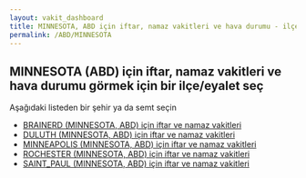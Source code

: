 ```yaml
---
layout: vakit_dashboard
title: MINNESOTA, ABD için iftar, namaz vakitleri ve hava durumu - ilçe/eyalet seç
permalink: /ABD/MINNESOTA
---
```


## MINNESOTA (ABD) için iftar, namaz vakitleri ve hava durumu  görmek için bir ilçe/eyalet seç

Aşağıdaki listeden bir şehir ya da semt seçin

* [BRAINERD (MINNESOTA, ABD) için iftar ve namaz vakitleri](/ABD/MINNESOTA/BRAINERD)
* [DULUTH (MINNESOTA, ABD) için iftar ve namaz vakitleri](/ABD/MINNESOTA/DULUTH)
* [MINNEAPOLIS (MINNESOTA, ABD) için iftar ve namaz vakitleri](/ABD/MINNESOTA/MINNEAPOLIS)
* [ROCHESTER (MINNESOTA, ABD) için iftar ve namaz vakitleri](/ABD/MINNESOTA/ROCHESTER)
* [SAINT_PAUL (MINNESOTA, ABD) için iftar ve namaz vakitleri](/ABD/MINNESOTA/SAINT_PAUL)

<script type="text/javascript">
  var GLOBAL_COUNTRY = 'ABD';
  var GLOBAL_CITY = 'MINNESOTA';
  var GLOBAL_STATE = 'MINNESOTA';
</script>
